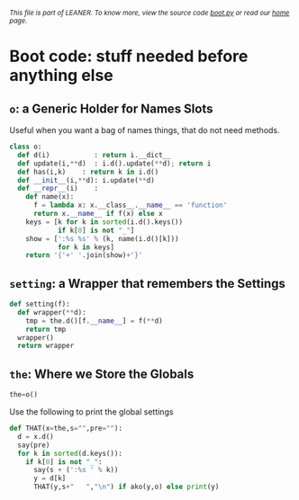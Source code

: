 <small>_This file is part of LEANER. To know more, view the source code [boot.py](../src/boot.py) or read our [home](https://github.com/ai-se/cocomo) page._</small>
# Boot code: stuff needed before anything else

## `o`: a Generic Holder for Names Slots

Useful when you want a bag of names things, that 
do not need methods.

````python
class o:
  def d(i)           : return i.__dict__
  def update(i,**d)  : i.d().update(**d); return i
  def has(i,k)    : return k in i.d()
  def __init__(i,**d): i.update(**d)
  def __repr__(i)    : 
    def name(x):
      f = lambda x: x.__class__.__name__ == 'function'
      return x.__name__ if f(x) else x
    keys = [k for k in sorted(i.d().keys()) 
            if k[0] is not "_"]
    show = [':%s %s' % (k, name(i.d()[k])) 
            for k in keys]
    return '{'+' '.join(show)+'}'
````

## `setting`: a Wrapper that remembers the Settings

````python
def setting(f):
  def wrapper(**d):
    tmp = the.d()[f.__name__] = f(**d)
    return tmp
  wrapper()
  return wrapper
````

## `the`: Where we Store the Globals

````python
the=o()
````

Use the following to print the global settings

````python
def THAT(x=the,s="",pre=""):
  d = x.d()
  say(pre)
  for k in sorted(d.keys()):
    if k[0] is not "_":
      say(s + (':%s ' % k))
      y = d[k]
      THAT(y,s+"   ","\n") if ako(y,o) else print(y)
````
